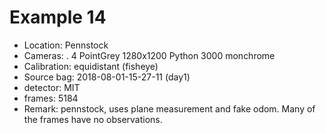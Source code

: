 # Example 14

- Location: Pennstock
- Cameras:
   . 4 PointGrey 1280x1200 Python 3000 monchrome
- Calibration: equidistant (fisheye)
- Source bag: 2018-08-01-15-27-11  (day1)
- detector: MIT
- frames: 5184
- Remark: pennstock, uses plane measurement and fake odom.
          Many of the frames have no observations.


